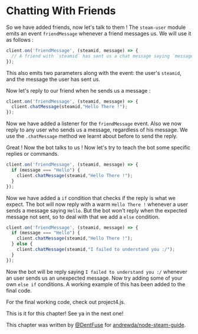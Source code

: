 # Chatting With Friends

So we have added friends, now let's talk to them ! The `steam-user` module
emits an event `friendMessage` whenever a friend messages us. We will use it
as follows :

```js
client.on('friendMessage', (steamid, message) => {
  // A friend with `steamid` has sent us a chat message saying `message`
});
```

This also emits two parameters along with the event: the user's `steamid`,
and the message the user has sent us.

Now let's reply to our friend when he sends us a message :

```js
client.on('friendMessage', (steamid, message) => {
  client.chatMessage(steamid,"Hello There !");
});
```

Now we have added a listener for the `friendMessage` event. Also we now
reply to any user who sends us a message, regardless of his message. We use the
`.chatMessage` method we learnt about before to send the reply.

Great ! Now the bot talks to us ! Now let's try to teach the bot some specific
replies or commands.

```js
client.on('friendMessage', (steamid, message) => {
  if (message === "Hello") {
    client.chatMessage(steamid,"Hello There !");
  }
});
```

Now we have added a `if` condition that checks if the reply is what we expect.
The bot will now reply with a warm `Hello There !` whenever a user sends a
message saying `Hello`. But the bot won't reply when the expected message
not sent, so to deal with that we add a `else` condition.

```js
client.on('friendMessage', (steamid, message) => {
  if (message === "Hello") {
    client.chatMessage(steamid,"Hello There !");
  } else {
    client.chatMessage(steamid,"I failed to understand you :/");
  }
});
```

Now the bot will be reply saying `I failed to understand you :/` whenever an
user sends us an unexpected message. Now try adding some of your own `else if`
conditions. A working example of this has been added to the final code.

For the final working code, check out project4.js.

This is it for this chapter! See ya in the next one!

This chapter was written by [@DentFuse](https://github.com/DentFuse) for
[andrewda/node-steam-guide](https://github.com/DentFuse/node-steam-guide/).
